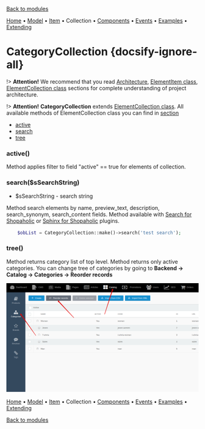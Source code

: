 [Back to modules](modules/home.md)

[Home](modules/category/home.md)
• [Model](modules/category/model/model.md)
• [Item](modules/category/item/item.md)
• Collection
• [Components](modules/category/component/component.md)
• [Events](modules/category/event/event.md)
• [Examples](modules/category/examples/examples.md)
• [Extending](modules/category/extending/extending.md)

# CategoryCollection {docsify-ignore-all}

!> **Attention!**  We recommend that you read [Architecture](home.md#architecture), [ElementItem class](item-class/item-class.md),
[ElementCollection class](collection-class/collection-class.md) sections for complete understanding of  project architecture.

!> **Attention!** **CategoryCollection** extends [ElementCollection class](collection-class/collection-class.md).
All available methods of ElementCollection class you can find in [section](collection-class/collection-class.md#method-list) 

* [active](#active)
* [search](#searchssearchstring)
* [tree](#tree)

### active()

Method applies filter to field "active" == true for elements of collection.

### search($sSearchString)
  * $sSearchString - search string

Method search elements by name, preview_text, description, search_synonym, search_content fields.
Method available with [Search for Shopaholic](plugins/home.md#search-for-shopaholic) or [Sphinx for Shopaholic](plugins/home.md#search-for-shopaholic) plugins.
```php
    $obList = CategoryCollection::make()->search('test search');
```

### tree()

Method returns category list of top level. Method returns only active categories. 
You can change tree of categories by going to **Backend -> Catalog -> Categories -> Reorder records**

![](./../../../assets/images/backend-category-5.png)

[Home](modules/category/home.md)
• [Model](modules/category/model/model.md)
• [Item](modules/category/item/item.md)
• Collection
• [Components](modules/category/component/component.md)
• [Events](modules/category/event/event.md)
• [Examples](modules/category/examples/examples.md)
• [Extending](modules/category/extending/extending.md)

[Back to modules](modules/home.md)
